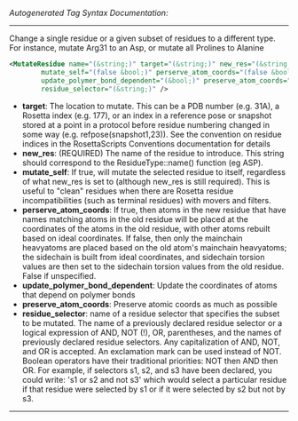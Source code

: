 <!-- THIS IS AN AUTOGENERATED FILE: Don't edit it directly, instead change the schema definition in the code itself. -->

_Autogenerated Tag Syntax Documentation:_

---
Change a single residue or a given subset of residues to a different type. For instance, mutate Arg31 to an Asp, or mutate all Prolines to Alanine

```xml
<MutateResidue name="(&string;)" target="(&string;)" new_res="(&string;)"
        mutate_self="(false &bool;)" perserve_atom_coords="(false &bool;)"
        update_polymer_bond_dependent="(&bool;)" preserve_atom_coords="(&bool;)"
        residue_selector="(&string;)" />
```

-   **target**: The location to mutate. This can be a PDB number (e.g. 31A), a Rosetta index (e.g. 177), or an index in a reference pose or snapshot stored at a point in a protocol before residue numbering changed in some way (e.g. refpose(snapshot1,23)). See the convention on residue indices in the RosettaScripts Conventions documentation for details
-   **new_res**: (REQUIRED) The name of the residue to introduce. This string should correspond to the ResidueType::name() function (eg ASP).
-   **mutate_self**: If true, will mutate the selected residue to itself, regardless of what new_res is set to (although new_res is still required). This is useful to "clean" residues when there are Rosetta residue incompatibilities (such as terminal residues) with movers and filters.
-   **perserve_atom_coords**: If true, then atoms in the new residue that have names matching atoms in the old residue will be placed at the coordinates of the atoms in the old residue, with other atoms rebuilt based on ideal coordinates. If false, then only the mainchain heavyatoms are placed based on the old atom's mainchain heavyatoms; the sidechain is built from ideal coordinates, and sidechain torsion values are then set to the sidechain torsion values from the old residue. False if unspecified.
-   **update_polymer_bond_dependent**: Update the coordinates of atoms that depend on polymer bonds
-   **preserve_atom_coords**: Preserve atomic coords as much as possible
-   **residue_selector**: name of a residue selector that specifies the subset to be mutated. The name of a previously declared residue selector or a logical expression of AND, NOT (!), OR, parentheses, and the names of previously declared residue selectors. Any capitalization of AND, NOT, and OR is accepted. An exclamation mark can be used instead of NOT. Boolean operators have their traditional priorities: NOT then AND then OR. For example, if selectors s1, s2, and s3 have been declared, you could write: 's1 or s2 and not s3' which would select a particular residue if that residue were selected by s1 or if it were selected by s2 but not by s3.

---
